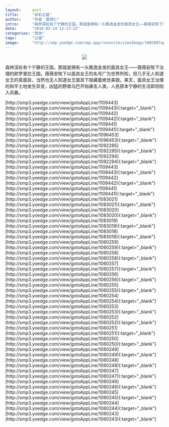 ```yaml
---
layout:     post
title:      "异彩之姬"
author:     "作者：冨明仁"
intro:      "森林深处有个宁静的王国，那就是拥有一头飘逸金发的面具女王——薇薇安陛下治理的欧罗里拉王国。薇薇安陛下以面具女王的名号广为世界所知，但几乎无人知道女王的真面目，当然也无人知道女王面具下隐藏着绝世美貌。某天，面具女王治理的和平土地发生异变，凶猛的野兽乌巴开始袭击人类，人民原本宁静的生活即将陷入风暴。"
date:       "2018-02-14 12:17:23"
categories: "其他"
tags:       "之姬"
image:      "http://smp.yoedge.com/smp-app/resource/viewImage/1002007appline.png"
---
```

<div style="text-align: center">
<p><img src="http://smp.yoedge.com/smp-app/resource/viewImage/1002007appline.png"/></p>
</div>
<p class="post-meta">
<span>森林深处有个宁静的王国，那就是拥有一头飘逸金发的面具女王——薇薇安陛下治理的欧罗里拉王国。薇薇安陛下以面具女王的名号广为世界所知，但几乎无人知道女王的真面目，当然也无人知道女王面具下隐藏着绝世美貌。某天，面具女王治理的和平土地发生异变，凶猛的野兽乌巴开始袭击人类，人民原本宁静的生活即将陷入风暴。</span>
</p>
[http://smp3.yoedge.com/view/gotoAppLine/1109443](http://smp3.yoedge.com/view/gotoAppLine/1109443){:target="_blank"}
[http://smp3.yoedge.com/view/gotoAppLine/1109442](http://smp3.yoedge.com/view/gotoAppLine/1109442){:target="_blank"}
[http://smp3.yoedge.com/view/gotoAppLine/1109441](http://smp3.yoedge.com/view/gotoAppLine/1109441){:target="_blank"}
[http://smp3.yoedge.com/view/gotoAppLine/1096453](http://smp3.yoedge.com/view/gotoAppLine/1096453){:target="_blank"}
[http://smp3.yoedge.com/view/gotoAppLine/1092295](http://smp3.yoedge.com/view/gotoAppLine/1092295){:target="_blank"}
[http://smp3.yoedge.com/view/gotoAppLine/1092294](http://smp3.yoedge.com/view/gotoAppLine/1092294){:target="_blank"}
[http://smp3.yoedge.com/view/gotoAppLine/1109443](http://smp3.yoedge.com/view/gotoAppLine/1109443){:target="_blank"}
[http://smp3.yoedge.com/view/gotoAppLine/1109442](http://smp3.yoedge.com/view/gotoAppLine/1109442){:target="_blank"}
[http://smp3.yoedge.com/view/gotoAppLine/1109441](http://smp3.yoedge.com/view/gotoAppLine/1109441){:target="_blank"}
[http://smp3.yoedge.com/view/gotoAppLine/1083021](http://smp3.yoedge.com/view/gotoAppLine/1083021){:target="_blank"}
[http://smp3.yoedge.com/view/gotoAppLine/1083020](http://smp3.yoedge.com/view/gotoAppLine/1083020){:target="_blank"}
[http://smp3.yoedge.com/view/gotoAppLine/1083019](http://smp3.yoedge.com/view/gotoAppLine/1083019){:target="_blank"}
[http://smp3.yoedge.com/view/gotoAppLine/1083018](http://smp3.yoedge.com/view/gotoAppLine/1083018){:target="_blank"}
[http://smp3.yoedge.com/view/gotoAppLine/1060259](http://smp3.yoedge.com/view/gotoAppLine/1060259){:target="_blank"}
[http://smp3.yoedge.com/view/gotoAppLine/1060258](http://smp3.yoedge.com/view/gotoAppLine/1060258){:target="_blank"}
[http://smp3.yoedge.com/view/gotoAppLine/1060257](http://smp3.yoedge.com/view/gotoAppLine/1060257){:target="_blank"}
[http://smp3.yoedge.com/view/gotoAppLine/1060256](http://smp3.yoedge.com/view/gotoAppLine/1060256){:target="_blank"}
[http://smp3.yoedge.com/view/gotoAppLine/1060255](http://smp3.yoedge.com/view/gotoAppLine/1060255){:target="_blank"}
[http://smp3.yoedge.com/view/gotoAppLine/1060254](http://smp3.yoedge.com/view/gotoAppLine/1060254){:target="_blank"}
[http://smp3.yoedge.com/view/gotoAppLine/1060253](http://smp3.yoedge.com/view/gotoAppLine/1060253){:target="_blank"}
[http://smp3.yoedge.com/view/gotoAppLine/1060252](http://smp3.yoedge.com/view/gotoAppLine/1060252){:target="_blank"}
[http://smp3.yoedge.com/view/gotoAppLine/1060251](http://smp3.yoedge.com/view/gotoAppLine/1060251){:target="_blank"}
[http://smp3.yoedge.com/view/gotoAppLine/1060250](http://smp3.yoedge.com/view/gotoAppLine/1060250){:target="_blank"}
[http://smp3.yoedge.com/view/gotoAppLine/1060249](http://smp3.yoedge.com/view/gotoAppLine/1060249){:target="_blank"}
[http://smp3.yoedge.com/view/gotoAppLine/1060248](http://smp3.yoedge.com/view/gotoAppLine/1060248){:target="_blank"}
[http://smp3.yoedge.com/view/gotoAppLine/1060247](http://smp3.yoedge.com/view/gotoAppLine/1060247){:target="_blank"}
[http://smp3.yoedge.com/view/gotoAppLine/1060246](http://smp3.yoedge.com/view/gotoAppLine/1060246){:target="_blank"}
[http://smp3.yoedge.com/view/gotoAppLine/1060245](http://smp3.yoedge.com/view/gotoAppLine/1060245){:target="_blank"}
[http://smp3.yoedge.com/view/gotoAppLine/1060244](http://smp3.yoedge.com/view/gotoAppLine/1060244){:target="_blank"}
[http://smp3.yoedge.com/view/gotoAppLine/1060243](http://smp3.yoedge.com/view/gotoAppLine/1060243){:target="_blank"}


